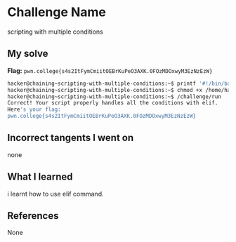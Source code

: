 # Challenge Name
scripting with multiple conditions

## My solve
**Flag:** `pwn.college{s4s2ItFymCmiitOEBrKuPeO3AXK.0FOzMDOxwyM3EzNzEzW}`

```bash
hacker@chaining~scripting-with-multiple-conditions:~$ printf '#!/bin/bash [ "$1" == "hack" ]; then\n  echo "the planet"\nelif [ "$1" == "pwn" ]; then\n  echo "college"\nelif [ "$1" == "learn" ]; then\n  echo "linux"\nelse\n  echo "unknown"\nfi\n' > /home/hacker/solve.sh
hacker@chaining~scripting-with-multiple-conditions:~$ chmod +x /home/hacker/solve.sh
hacker@chaining~scripting-with-multiple-conditions:~$ /challenge/run
Correct! Your script properly handles all the conditions with elif.
Here's your flag:
pwn.college{s4s2ItFymCmiitOEBrKuPeO3AXK.0FOzMDOxwyM3EzNzEzW}
```

## Incorrect tangents I went on
none

## What I learned
i learnt how to use elif command.

## References 
None
